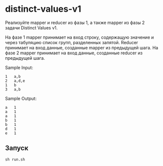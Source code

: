 # distinct-values-v1
Реализуйте mapper и reducer из фазы 1, а также mapper из фазы 2 задачи Distinct Values v1. 

На фазе 1 mapper принимает на вход строку, содержащую значение и через табуляцию список групп, разделенных запятой. Reducer принимает на вход данные, созданные mapper из предыдущей шага.
На фазе 2 mapper принимает на вход данные, созданные reducer из предыдущей шага.

Sample Input:

```
1	a,b
2	a,d,e
1	b
3	a,b
```

Sample Output:

```
a	1
a	1
a	1
b	1
b	1
d	1
e	1
```

## Запуск
```
sh run.sh
```
